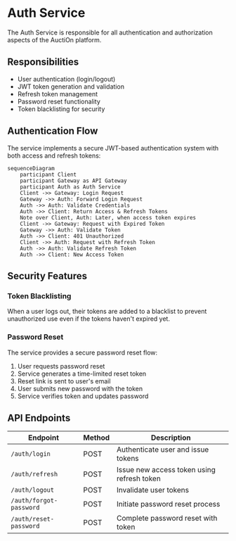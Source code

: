 # Auth Service

The Auth Service is responsible for all authentication and authorization aspects of the AuctiOn platform.

## Responsibilities

- User authentication (login/logout)
- JWT token generation and validation
- Refresh token management
- Password reset functionality
- Token blacklisting for security

## Authentication Flow

The service implements a secure JWT-based authentication system with both access and refresh tokens:

```mermaid
sequenceDiagram
    participant Client
    participant Gateway as API Gateway
    participant Auth as Auth Service
    Client ->> Gateway: Login Request
    Gateway ->> Auth: Forward Login Request
    Auth ->> Auth: Validate Credentials
    Auth ->> Client: Return Access & Refresh Tokens
    Note over Client, Auth: Later, when access token expires
    Client ->> Gateway: Request with Expired Token
    Gateway ->> Auth: Validate Token
    Auth ->> Client: 401 Unauthorized
    Client ->> Auth: Request with Refresh Token
    Auth ->> Auth: Validate Refresh Token
    Auth ->> Client: New Access Token
```

## Security Features

### Token Blacklisting

When a user logs out, their tokens are added to a blacklist to prevent unauthorized use even if the tokens haven't
expired yet.

### Password Reset

The service provides a secure password reset flow:

1. User requests password reset
2. Service generates a time-limited reset token
3. Reset link is sent to user's email
4. User submits new password with the token
5. Service verifies token and updates password

## API Endpoints

| Endpoint                | Method | Description                                |
|-------------------------|--------|--------------------------------------------|
| `/auth/login`           | POST   | Authenticate user and issue tokens         |
| `/auth/refresh`         | POST   | Issue new access token using refresh token |
| `/auth/logout`          | POST   | Invalidate user tokens                     |
| `/auth/forgot-password` | POST   | Initiate password reset process            |
| `/auth/reset-password`  | POST   | Complete password reset with token         